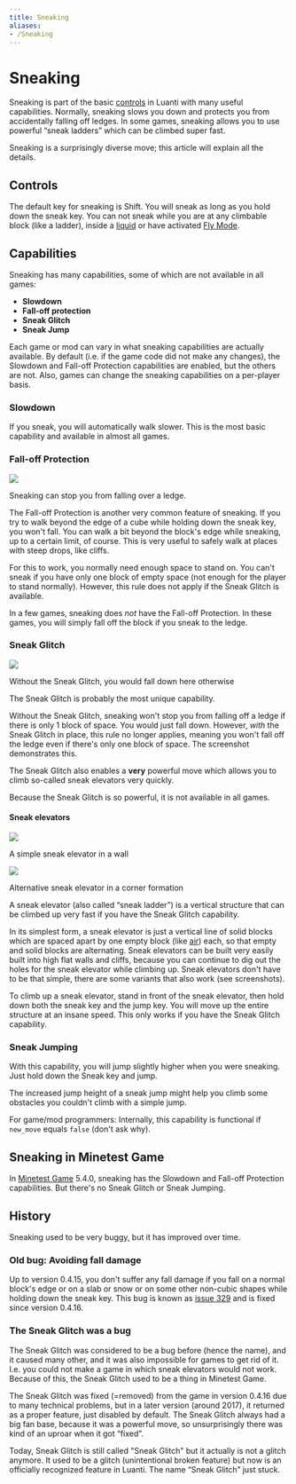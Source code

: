```yaml
---
title: Sneaking
aliases:
- /Sneaking
---
```


# Sneaking

Sneaking is part of the basic [controls](/controls) in Luanti with many useful capabilities. Normally, sneaking slows you down and protects you from accidentally falling off ledges. In some games, sneaking allows you to use powerful “sneak ladders” which can be climbed super fast.

Sneaking is a surprisingly diverse move; this article will explain all the details.

Controls
--------

The default key for sneaking is Shift. You will sneak as long as you hold down the sneak key. You can not sneak while you are at any climbable block (like a ladder), inside a [liquid](/liquid) or have activated [Fly Mode](/controls#movement-modes).

Capabilities
------------

Sneaking has many capabilities, some of which are not available in all games:

*   **Slowdown**
*   **Fall-off protection**
*   **Sneak Glitch**
*   **Sneak Jump**

Each game or mod can vary in what sneaking capabilities are actually available. By default (i.e. if the game code did not make any changes), the Slowdown and Fall-off Protection capabilities are enabled, but the others are not. Also, games can change the sneaking capabilities on a per-player basis.

### Slowdown

If you sneak, you will automatically walk slower. This is the most basic capability and available in almost all games.

### Fall-off Protection

![](/images/sneaking/Fall-off_protection.png)

Sneaking can stop you from falling over a ledge.

The Fall-off Protection is another very common feature of sneaking. If you try to walk beyond the edge of a cube while holding down the sneak key, you won't fall. You can walk a bit beyond the block's edge while sneaking, up to a certain limit, of course. This is very useful to safely walk at places with steep drops, like cliffs.

For this to work, you normally need enough space to stand on. You can't sneak if you have only one block of empty space (not enough for the player to stand normally). However, this rule does not apply if the Sneak Glitch is available.

In a few games, sneaking does _not_ have the Fall-off Protection. In these games, you will simply fall off the block if you sneak to the ledge.

### Sneak Glitch

![](/images/sneaking/Sneaking_at_the_edge.png)

Without the Sneak Glitch, you would fall down here otherwise

The Sneak Glitch is probably the most unique capability.

Without the Sneak Glitch, sneaking won't stop you from falling off a ledge if there is only 1 block of space. You would just fall down. However, _with_ the Sneak Glitch in place, this rule no longer applies, meaning you won't fall off the ledge even if there's only one block of space. The screenshot demonstrates this.

The Sneak Glitch also enables a **very** powerful move which allows you to climb so-called sneak elevators very quickly.

Because the Sneak Glitch is so powerful, it is not available in all games.

#### Sneak elevators

![](/images/sneaking/Sneak_bug_2.png)

A simple sneak elevator in a wall

![](/images/sneaking/Sneak_bug.png)

Alternative sneak elevator in a corner formation

A sneak elevator (also called “sneak ladder”) is a vertical structure that can be climbed up very fast if you have the Sneak Glitch capability.

In its simplest form, a sneak elevator is just a vertical line of solid blocks which are spaced apart by one empty block (like [air](/nodes#air)) each, so that empty and solid blocks are alternating. Sneak elevators can be built very easily built into high flat walls and cliffs, because you can continue to dig out the holes for the sneak elevator while climbing up. Sneak elevators don't have to be that simple, there are some variants that also work (see screenshots).

To climb up a sneak elevator, stand in front of the sneak elevator, then hold down both the sneak key and the jump key. You will move up the entire structure at an insane speed. This only works if you have the Sneak Glitch capability.

### Sneak Jumping

With this capability, you will jump slightly higher when you were sneaking. Just hold down the Sneak key and jump.

The increased jump height of a sneak jump might help you climb some obstacles you couldn't climb with a simple jump.

For game/mod programmers: Internally, this capability is functional if `new_move` equals `false` (don't ask why).

Sneaking in Minetest Game
-------------------------

In [Minetest Game](https://content.luanti.org/packages/Minetest/minetest_game/) 5.4.0, sneaking has the Slowdown and Fall-off Protection capabilities. But there's no Sneak Glitch or Sneak Jumping.

History
-------

Sneaking used to be very buggy, but it has improved over time.

### Old bug: Avoiding fall damage

Up to version 0.4.15, you don't suffer any fall damage if you fall on a normal block's edge or on a slab or snow or on some other non-cubic shapes while holding down the sneak key. This bug is known as [issue 329](https://github.com/minetest/minetest/issues/329) and is fixed since version 0.4.16.

### The Sneak Glitch was a bug

The Sneak Glitch was considered to be a bug before (hence the name), and it caused many other, and it was also impossible for games to get rid of it. I.e. you could not make a game in which sneak elevators would not work. Because of this, the Sneak Glitch used to be a thing in Minetest Game.

The Sneak Glitch was fixed (=removed) from the game in version 0.4.16 due to many technical problems, but in a later version (around 2017), it returned as a proper feature, just disabled by default. The Sneak Glitch always had a big fan base, because it was a powerful move, so unsurprisingly there was kind of an uproar when it got “fixed”.

Today, Sneak Glitch is still called "Sneak Glitch" but it actually is not a glitch anymore. It used to be a glitch (unintentional broken feature) but now is an officially recognized feature in Luanti. The name “Sneak Glitch” just stuck.
